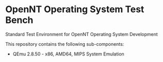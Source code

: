 # OpenNT Operating System Test Bench
Standard Test Environment for OpenNT Operating System Development

This repository contains the following sub-components:
* QEmu 2.8.50 - x86, AMD64, MIPS System Emulation
